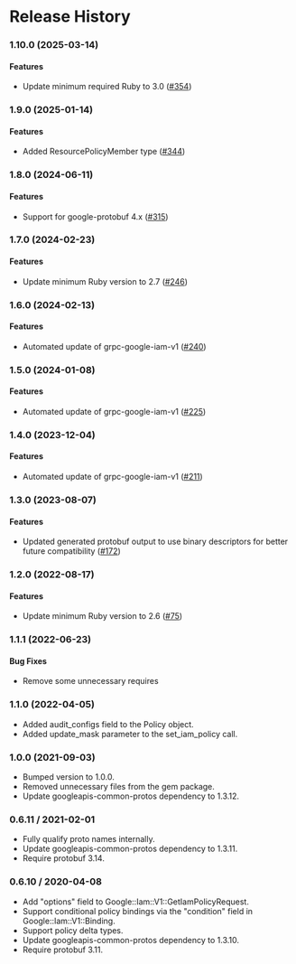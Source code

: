 # Release History

### 1.10.0 (2025-03-14)

#### Features

* Update minimum required Ruby to 3.0 ([#354](https://github.com/googleapis/common-protos-ruby/issues/354)) 

### 1.9.0 (2025-01-14)

#### Features

* Added ResourcePolicyMember type ([#344](https://github.com/googleapis/common-protos-ruby/issues/344)) 

### 1.8.0 (2024-06-11)

#### Features

* Support for google-protobuf 4.x ([#315](https://github.com/googleapis/common-protos-ruby/issues/315)) 

### 1.7.0 (2024-02-23)

#### Features

* Update minimum Ruby version to 2.7 ([#246](https://github.com/googleapis/common-protos-ruby/issues/246)) 

### 1.6.0 (2024-02-13)

#### Features

* Automated update of grpc-google-iam-v1 ([#240](https://github.com/googleapis/common-protos-ruby/issues/240)) 

### 1.5.0 (2024-01-08)

#### Features

* Automated update of grpc-google-iam-v1 ([#225](https://github.com/googleapis/common-protos-ruby/issues/225)) 

### 1.4.0 (2023-12-04)

#### Features

* Automated update of grpc-google-iam-v1 ([#211](https://github.com/googleapis/common-protos-ruby/issues/211)) 

### 1.3.0 (2023-08-07)

#### Features

* Updated generated protobuf output to use binary descriptors for better future compatibility ([#172](https://github.com/googleapis/common-protos-ruby/issues/172)) 

### 1.2.0 (2022-08-17)

#### Features

* Update minimum Ruby version to 2.6 ([#75](https://github.com/googleapis/common-protos-ruby/issues/75)) 

### 1.1.1 (2022-06-23)

#### Bug Fixes

* Remove some unnecessary requires

### 1.1.0 (2022-04-05)

* Added audit_configs field to the Policy object.
* Added update_mask parameter to the set_iam_policy call.

### 1.0.0 (2021-09-03)

* Bumped version to 1.0.0.
* Removed unnecessary files from the gem package.
* Update googleapis-common-protos dependency to 1.3.12.

### 0.6.11 / 2021-02-01

* Fully qualify proto names internally.
* Update googleapis-common-protos dependency to 1.3.11.
* Require protobuf 3.14.

### 0.6.10 / 2020-04-08

* Add "options" field to Google::Iam::V1::GetIamPolicyRequest.
* Support conditional policy bindings via the "condition" field in Google::Iam::V1::Binding.
* Support policy delta types.
* Update googleapis-common-protos dependency to 1.3.10.
* Require protobuf 3.11.
